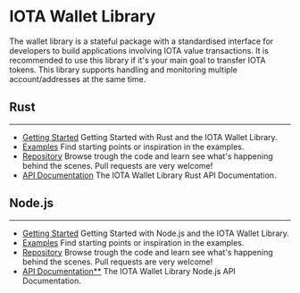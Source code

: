 # IOTA Wallet Library

The wallet library is a stateful package with a standardised interface for developers to build applications involving IOTA value transactions. It is recommended to use this library if it's your main goal to transfer IOTA tokens. This library supports handling and monitoring multiple account/addresses at the same time. 

## Rust
---------------

- [Getting Started](https://wallet-lib.docs.iota.org/libraries/rust/getting_started.html)
Getting Started with Rust and the IOTA Wallet Library.
- [Examples](https://wallet-lib.docs.iota.org/libraries/rust/examples.html)
Find starting points or inspiration in the examples.
- [Repository](https://github.com/iotaledger/wallet.rs)
Browse trough the code and learn see what's happening behind the scenes. Pull requests are very welcome!
- [API Documentation](https://wallet-lib.docs.iota.org/docs/iota_wallet/index.html)
The IOTA Wallet Library Rust API Documentation.


## Node.js
---------------
- [Getting Started](https://wallet-lib.docs.iota.org/libraries/nodejs/getting_started.html)
Getting Started with Node.js and the IOTA Wallet Library.
- [Examples](https://wallet-lib.docs.iota.org/libraries/nodejs/examples.html)
Find starting points or inspiration in the examples.
- [Repository](https://github.com/iotaledger/wallet.rs/tree/develop/bindings/nodejs)
Browse trough the code and learn see what's happening behind the scenes. Pull requests are very welcome!
- [API Documentation**](https://wallet-lib.docs.iota.org/libraries/nodejs/api_reference.html)
The IOTA Wallet Library Node.js API Documentation.
